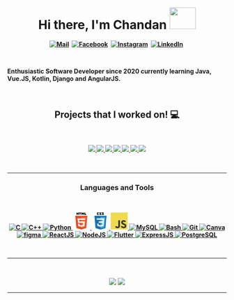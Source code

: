  <!-- 📫 You can reach me through [Facebook](http://facebook.com/fb.chandans) or [Instagram](http://instagram.com/ig_chandans/) or [Linkedin](http://linkedin.com/in/chandan-shrivastava) -->
<p>
  <h1 align="center"><b>Hi there, I'm Chandan <img src="https://c.tenor.com/9jn_TYgvSyQAAAAM/pikachu-pokemon.gif" alt="" width="60" height="50"></h1>
</p>
<p align="center">
<a href="mailto:chandan.shrivastava@students.iiit.ac.in"><img src="https://img.shields.io/badge/Mail-2962FF?style=for-the-badge&logo=Gmail&logoColor=white" alt="Mail" /></a>&nbsp;
<a href="https://www.facebook.com/fb.chandans/"><img src="https://img.shields.io/badge/Facebook-2962FF?style=for-the-badge&logo=Facebook&logoColor=white" alt="Facebook" /></a>&nbsp;
<a href="https://www.instagram.com/ig_chandans/"><img src="https://img.shields.io/badge/Instagram-2962FF?style=for-the-badge&logo=Instagram&logoColor=white" alt="Instagram" /></a>&nbsp;
<a href="https://www.linkedin.com/in/chandan-shrivastava/"><img src="https://img.shields.io/badge/Linkedin-2962FF?style=for-the-badge&logo=LinkedIn&logoColor=white" alt="LinkedIn" /></a>&nbsp;
</p>
<br />
<p>Enthusiastic Software Developer since 2020 currently learning Java, Vue.JS, Kotlin, Django and AngularJS.</p>
<br />
<h2 align="center">Projects that I worked on!  💻</h2>
<br />
<p align="center">
  <a href="https://github.com/chandan-shrivastava/TVRQC-BOT">
  <img align="" src="https://github-readme-stats.vercel.app/api/pin/?username=chandan-shrivastava&repo=TVRQC-BOT&theme=tokyonight" />
</a>
<a href="https://github.com/jeopardy1234/Hospital-Management">
  <img align="" src="https://github-readme-stats.vercel.app/api/pin/?username=jeopardy1234&repo=Hospital-Management&theme=tokyonight" />
</a>
<a href="https://github.com/chandan-shrivastava/cshell">
  <img align="" src="https://github-readme-stats.vercel.app/api/pin/?username=chandan-shrivastava&repo=cshell&theme=tokyonight" />
</a>
  <a href="https://github.com/chandan-shrivastava/tweaked-xv6">
  <img align="" src="https://github-readme-stats.vercel.app/api/pin/?username=chandan-shrivastava&repo=tweaked-xv6&theme=tokyonight" />
</a>
 <a href="https://github.com/chandan-shrivastava/Canteen-Portal">
  <img align="" src="https://github-readme-stats.vercel.app/api/pin/?username=chandan-shrivastava&repo=Canteen-Portal&theme=tokyonight" />
</a>
  <a href="https://github.com/chandan-shrivastava/Clash-of-Clans-Clone">
  <img align="" src="https://github-readme-stats.vercel.app/api/pin/?username=chandan-shrivastava&repo=Clash-of-Clans-Clone&theme=tokyonight" />
</a>
<a href="https://github.com/chandan-shrivastava/Directory-Manager">
  <img align="" src="https://github-readme-stats.vercel.app/api/pin/?username=chandan-shrivastava&repo=Directory-Manager&theme=tokyonight" />
</a>
</p>
<br />

---

<h3 align="center"> Languages and Tools</h3>
</p>
<br />
<p align="center">
<a href="https://www.programiz.com/c-programming" target="_blank"> <img src="https://cdn.jsdelivr.net/gh/devicons/devicon/icons/c/c-line.svg" alt="C" width="40" height="40"/> </a>
<a href="https://www.w3schools.com/cpp/" target="_blank"> <img src="https://cdn.jsdelivr.net/gh/devicons/devicon/icons/cplusplus/cplusplus-original.svg" alt="C++" width="40" height="40"/> </a>
<a href="https://www.python.org/" target="_blank"> <img src="https://cdn.jsdelivr.net/gh/devicons/devicon/icons/python/python-original.svg" alt="Python" width="40" height="40"/> </a>
<a href="https://www.w3.org/html/" target="_blank"> <img src="https://raw.githubusercontent.com/devicons/devicon/master/icons/html5/html5-original-wordmark.svg" alt="html5" width="40" height="40"/> </a>
<a href="https://www.w3schools.com/css/" target="_blank"> <img src="https://raw.githubusercontent.com/devicons/devicon/master/icons/css3/css3-original-wordmark.svg" alt="css3" width="40" height="40"/> </a>
<a href="https://developer.mozilla.org/en-US/docs/Web/JavaScript" target="_blank"> <img src="https://raw.githubusercontent.com/devicons/devicon/master/icons/javascript/javascript-original.svg" alt="javascript" width="40" height="40"/> </a> 
<a href="https://www.mysql.com/" target="_blank"> <img src="https://cdn.jsdelivr.net/gh/devicons/devicon/icons/mysql/mysql-original-wordmark.svg" alt="MySQL" width="40" height="40"/> </a>
<a href="https://www.gnu.org/software/bash/" target="_blank"> <img src="https://cdn.jsdelivr.net/gh/devicons/devicon/icons/bash/bash-original.svg" alt="Bash" width="40" height="40"/> </a>
<a href="https://www.github.com/" target="_blank"> <img src="https://cdn.jsdelivr.net/gh/devicons/devicon/icons/git/git-plain-wordmark.svg" alt="Git" width="40" height="40"/> </a>
<a href="https://www.canva.com/" target="_blank"> <img src="https://cdn.jsdelivr.net/gh/devicons/devicon/icons/canva/canva-original.svg" alt="Canva" width="40" height="40"/> </a>
<a href="https://www.figma.com/" target="_blank"> <img src="https://www.vectorlogo.zone/logos/figma/figma-icon.svg" alt="figma" width="40" height="40"/> </a>
<a href="https://reactjs.org/" target="_blank"> <img src="https://cdn.jsdelivr.net/gh/devicons/devicon/icons/react/react-original-wordmark.svg" alt="ReactJS" width="40" height="40"/> </a>
 <a href="https://nodejs.org/" target="_blank"> <img src="https://cdn.jsdelivr.net/gh/devicons/devicon/icons/nodejs/nodejs-plain-wordmark.svg" alt="NodeJS" width="40" height="40"/> </a>
 <a href="https://flutter.dev/" target="_blank"> <img src="https://cdn.jsdelivr.net/gh/devicons/devicon/icons/flutter/flutter-original.svg" alt="Flutter" width="40" height="40"/> </a>
 <a href="https://expressjs.com/" target="_blank"> <img src="https://cdn.jsdelivr.net/gh/devicons/devicon/icons/express/express-original-wordmark.svg" alt="ExpressJS" width="40" height="40"/> </a>
 <a href="https://www.postgresql.org/" target="_blank"> <img src="https://cdn.jsdelivr.net/gh/devicons/devicon/icons/postgresql/postgresql-original-wordmark.svg" alt="PostgreSQL" width="40" height="40"/> </a>
   </p>
<br />

---
<br />
<p align="center">
<img src="https://github-readme-stats.vercel.app/api?username=chandan-shrivastava&theme=radical&show_icons=true&count_private=true" width="450"/>
<img src="https://github-readme-stats.vercel.app/api/top-langs/?username=chandan-shrivastava&layout=compact&theme=radical" width="450" />
</p>

---
